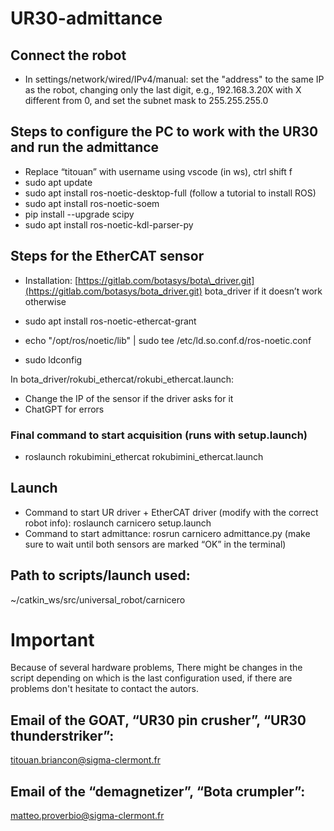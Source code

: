 # UR30-admittance

## Connect the robot

* In settings/network/wired/IPv4/manual: set the "address" to the same IP as the robot, changing only the last digit, e.g., 192.168.3.20X with X different from 0, and set the subnet mask to 255.255.255.0

## Steps to configure the PC to work with the UR30 and run the admittance

* Replace “titouan” with username using vscode (in ws), ctrl shift f
* sudo apt update
* sudo apt install ros-noetic-desktop-full (follow a tutorial to install ROS)
* sudo apt install ros-noetic-soem
* pip install --upgrade scipy
* sudo apt install ros-noetic-kdl-parser-py

## Steps for the EtherCAT sensor

* Installation: [https://gitlab.com/botasys/bota\_driver.git](https://gitlab.com/botasys/bota_driver.git) bota\_driver if it doesn’t work otherwise

* sudo apt install ros-noetic-ethercat-grant

* echo "/opt/ros/noetic/lib" | sudo tee /etc/ld.so.conf.d/ros-noetic.conf

* sudo ldconfig

In bota\_driver/rokubi\_ethercat/rokubi\_ethercat.launch:

* Change the IP of the sensor if the driver asks for it
* ChatGPT for errors

### Final command to start acquisition (runs with setup.launch)

* roslaunch rokubimini\_ethercat rokubimini\_ethercat.launch

## Launch

* Command to start UR driver + EtherCAT driver (modify with the correct robot info): roslaunch carnicero setup.launch
* Command to start admittance: rosrun carnicero admittance.py (make sure to wait until both sensors are marked “OK” in the terminal)

## Path to scripts/launch used:

\~/catkin\_ws/src/universal\_robot/carnicero

# Important 
Because of several hardware problems, There might be changes in the script depending on which is the last configuration used, if there are problems don't hesitate to contact the autors.

## Email of the GOAT, “UR30 pin crusher”, “UR30 thunderstriker”:

[titouan.briancon@sigma-clermont.fr](mailto:titouan.briancon@sigma-clermont.fr)

## Email of the “demagnetizer”, “Bota crumpler”:

[matteo.proverbio@sigma-clermont.fr](mailto:matteo.proverbio@sigma-clermont.fr)
